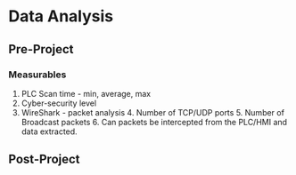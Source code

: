 # Data Analysis

## Pre-Project

### Measurables
1. PLC Scan time - min, average, max
2. Cyber-security level
3. WireShark - packet analysis 
   4. Number of TCP/UDP ports
   5. Number of Broadcast packets
   6. Can packets be intercepted from the PLC/HMI and data extracted.

## Post-Project